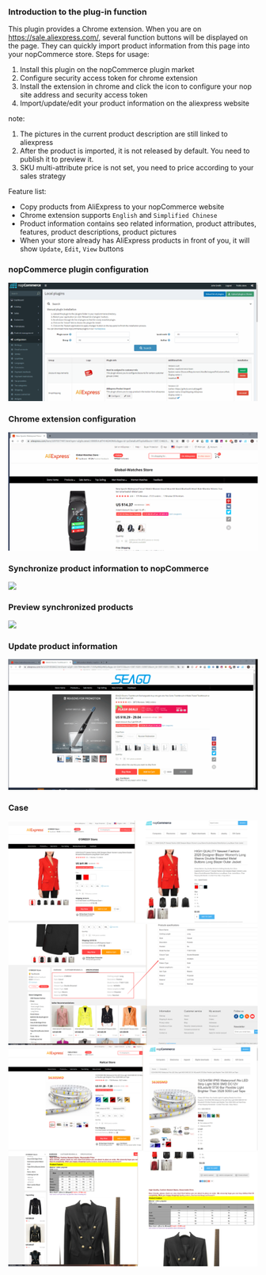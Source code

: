 ### Introduction to the plug-in function

This plugin provides a Chrome extension. When you are on https://sale.aliexpress.com/, several function buttons will be displayed on the page. They can quickly import product information from this page into your nopCommerce store.
Steps for usage:
1. Install this plugin on the nopCommerce plugin market
2. Configure security access token for chrome extension
3. Install the extension in chrome and click the icon to configure your nop site address and security access token
4. Import/update/edit your product information on the aliexpress website

note:
1. The pictures in the current product description are still linked to aliexpress
2. After the product is imported, it is not released by default. You need to publish it to preview it.
3. SKU multi-attribute price is not set, you need to price according to your sales strategy

Feature list:	

- Copy products from AliExpress to your nopCommerce website	
- Chrome extension supports `English` and `Simplified Chinese`	
- Product information contains seo related information, product attributes, features, product descriptions, product pictures	
- When your store already has AliExpress products in front of you, it will show `Update`, `Edit`, `View` buttons	

### nopCommerce plugin configuration

![](Assets/ali2nop-config.gif)

### Chrome extension configuration

![](Assets/chrome-ext-config.gif)

### Synchronize product information to nopCommerce

![](Assets/sync-product.gif)

### Preview synchronized products

![](Assets/prev-product.gif)

### Update product information

![](Assets/update-product.gif)

### Case

![](Assets/sku-props.png)
![](Assets/spec-attrs.png)
![](Assets/sku-props-img.png)
![](Assets/product-desc.png)

